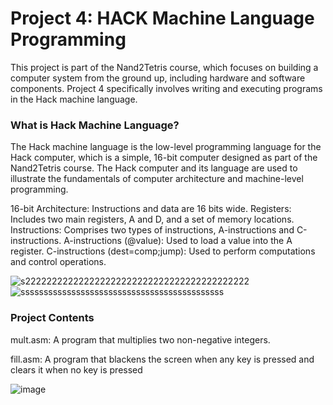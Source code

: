 <h1> Project 4: HACK Machine Language Programming </h1>


This project is part of the Nand2Tetris course, which focuses on building a computer system from the ground up, including hardware and software components. Project 4 specifically involves writing and executing programs in the Hack machine language.

<h3> What is Hack Machine Language? </h3>
The Hack machine language is the low-level programming language for the Hack computer, which is a simple, 16-bit computer designed as part of the Nand2Tetris course. The Hack computer and its language are used to illustrate the fundamentals of computer architecture and machine-level programming.

16-bit Architecture: Instructions and data are 16 bits wide.
Registers: Includes two main registers, A and D, and a set of memory locations.
Instructions: Comprises two types of instructions, A-instructions and C-instructions.
A-instructions (@value): Used to load a value into the A register.
C-instructions (dest=comp;jump): Used to perform computations and control operations.

![s222222222222222222222222222222222222222222](https://github.com/user-attachments/assets/21133287-f1ee-4a4c-8d18-ede025fcf4e6)
![ssssssssssssssssssssssssssssssssssssssssssss](https://github.com/user-attachments/assets/67e07f3b-ddd7-4d05-bde9-cbb8754be862)


<h3> Project Contents </h3>
mult.asm: A program that multiplies two non-negative integers.

fill.asm: A program that blackens the screen when any key is pressed and clears it when no key is pressed


![image](https://github.com/user-attachments/assets/fb52d14a-8b0d-42ae-9c34-f760f9544524)



